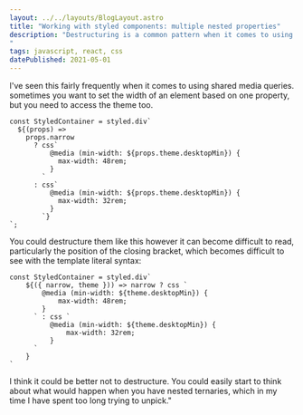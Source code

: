 ```yaml
---
layout: ../../layouts/BlogLayout.astro
title: "Working with styled components: multiple nested properties"
description: "Destructuring is a common pattern when it comes to using styled components in complex situations. But it can be hazardous to clearly identify nesting. Here are a few suggestions.
"
tags: javascript, react, css
datePublished: 2021-05-01
---
```

I've seen this fairly frequently when it comes to using shared media queries. sometimes you want to set the width of an element based on one property, but you need to access the theme too.

```
const StyledContainer = styled.div`
  ${(props) =>
    props.narrow
      ? css`
          @media (min-width: ${props.theme.desktopMin}) {
            max-width: 48rem;
          }
        `
      : css`
          @media (min-width: ${props.theme.desktopMin}) {
            max-width: 32rem;
          }
        `}
`;
```

You could destructure them like this however it can become difficult to read, particularly the position of the closing bracket, which becomes difficult to see with the template literal syntax:

```
const StyledContainer = styled.div`
    ${({ narrow, theme })) => narrow ? css `
        @media (min-width: ${theme.desktopMin}) {
            max-width: 48rem;
        }
      ` : css `
          @media (min-width: ${theme.desktopMin}) {
              max-width: 32rem;
          }
      `
    }
`
```

I think it could be better not to destructure. You could easily start to think about what would happen when you have nested ternaries, which in my time I have spent too long trying to unpick."